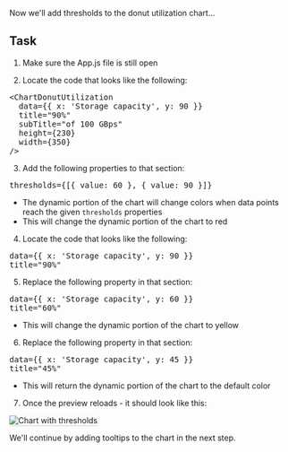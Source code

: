 Now we'll add thresholds to the donut utilization chart...

## Task

1) Make sure the App.js file is still open

2) Locate the code that looks like the following:

<pre class="file">
&lt;ChartDonutUtilization
  data={{ x: &#39;Storage capacity&#39;, y: 90 }}
  title=&quot;90%&quot;
  subTitle=&quot;of 100 GBps&quot;
  height={230}
  width={350}
/&gt;
</pre>

3) Add the following properties to that section:

<pre class="file" data-target="clipboard">
thresholds={[{ value: 60 }, { value: 90 }]}
</pre>

- The dynamic portion of the chart will change colors when data points reach the given `thresholds` properties
- This will change the dynamic portion of the chart to red

4) Locate the code that looks like the following:

<pre class="file">
data={{ x: &#39;Storage capacity&#39;, y: 90 }}
title=&quot;90%&quot;
</pre>

5) Replace the following property in that section:

<pre class="file" data-target="clipboard">
data={{ x: &#39;Storage capacity&#39;, y: 60 }}
title=&quot;60%&quot;
</pre>

- This will change the dynamic portion of the chart to yellow

6) Replace the following property in that section:

<pre class="file" data-target="clipboard">
data={{ x: &#39;Storage capacity&#39;, y: 45 }}
title=&quot;45%&quot;
</pre>

- This will return the dynamic portion of the chart to the default color

7) Once the preview reloads - it should look like this:
<img src="module-donut-utilization/assets/thresholds.png" alt="Chart with thresholds" style="box-shadow: rgba(3, 3, 3, 0.2) 0px 1.25px 2.5px 0px;" />

We'll continue by adding tooltips to the chart in the next step.

